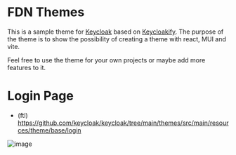 # FDN Themes

This is a sample theme for [Keycloak](https://www.keycloak.org/) based on [Keycloakify](https://www.keycloakify.dev/). The purpose of the theme is to show the possibility of creating a theme with react, MUI and vite.

Feel free to use the theme for your own projects or maybe add more features to it.

# Login Page

- (ftl) https://github.com/keycloak/keycloak/tree/main/themes/src/main/resources/theme/base/login

![image](https://github.com/user-attachments/assets/a67dcfad-6b19-4af1-9091-2e948f27712a)
